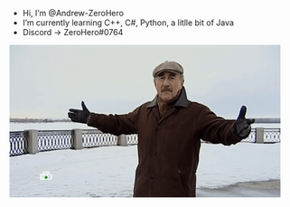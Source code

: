 - Hi, I’m @Andrew-ZeroHero
- I’m currently learning C++, C#, Python, a litlle bit of Java
- Discord -> ZeroHero#0764

![bruh](./kanevsky.gif)

<!---
Andrew-ZeroHero/Andrew-ZeroHero is a ✨ special ✨ repository because its `README.md` (this file) appears on your GitHub profile.
You can click the Preview link to take a look at your changes.
--->
